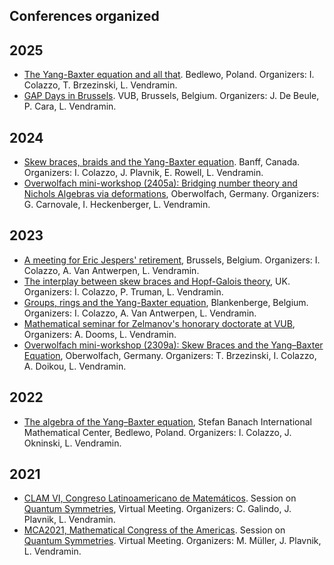 ## Conferences organized 

## 2025 

* [The Yang-Baxter equation and all that](https://sites.google.com/impan.pl/ybe/home-page). Bedlewo, Poland. Organizers: I. Colazzo, T. Brzezinski, L. Vendramin.  
* [GAP Days in Brussels](). VUB, Brussels, Belgium. Organizers: J. De Beule, P. Cara, L. Vendramin.

## 2024

* [Skew braces, braids and the Yang-Baxter equation](https://www.birs.ca/events/2024/5-day-workshops/24w5201). Banff, Canada. Organizers: I. Colazzo, J. Plavnik, E. Rowell, L. Vendramin.
* [Overwolfach mini-workshop (2405a): Bridging number theory and Nichols Algebras via deformations](https://www.mfo.de/occasion/2405b/www_view), Oberwolfach, Germany. Organizers: G. Carnovale, I. Heckenberger, L. Vendramin.

## 2023

* [A meeting for Eric Jespers' retirement](http://www.ilariacolazzo.info/eric/), Brussels, Belgium. Organizers: I. Colazzo, A. Van Antwerpen, L. Vendramin. 
* [The interplay between skew braces and Hopf-Galois theory](https://interplaysbhg.github.io), UK. Organizers: I. Colazzo, P. Truman, L. Vendramin. 
* [Groups, rings and the Yang-Baxter equation](http://www.ilariacolazzo.info/gryb2023/), Blankenberge, Belgium. Organizers: I. Colazzo, A. Van Antwerpen, L. Vendramin. 
* [Mathematical seminar for Zelmanov's honorary doctorate at VUB](https://leandrovendramin.org/zelmanov/), Organizers: A. Dooms, L. Vendramin. 
* [Overwolfach mini-workshop (2309a): Skew Braces and the Yang–Baxter Equation](https://www.mfo.de/occasion/2309a/www_view), Oberwolfach, Germany. Organizers: T. Brzezinski, I. Colazzo, A. Doikou, L. Vendramin.  

## 2022

*   [The algebra of the Yang–Baxter equation](https://www.impan.pl/en/activities/banach-center/conferences/21-algebraybaxter), Stefan Banach International Mathematical Center, Bedlewo, Poland. Organizers: I. Colazzo, J. Okninski, L. Vendramin. 

## 2021

*   [CLAM VI, Congreso Latinoamericano de Matemáticos](https://clam2021.cmat.edu.uy). Session on [Quantum Symmetries](https://clam2021.cmat.edu.uy/sesiones/27), Virtual Meeting. Organizers: C. Galindo, J. Plavnik, L. Vendramin. 
*   [MCA2021, Mathematical Congress of the Americas](https://www.mca2021.org/en/). Session on [Quantum Symmetries](https://www.mca2021.org/en/special-sessions/item/46-quantum-symmetries). Virtual Meeting. Organizers: M. Müller, J. Plavnik, L. Vendramin. 
